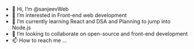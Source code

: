 - 👋 Hi, I’m @sanjeevWeb
- 👀 I’m interested in Front-end web development
- 🌱 I’m currently learning React and DSA and Planning to jump into Node.js
- 💞️ I’m looking to collaborate on open-source and front-end development
- 📫 How to reach me ...

<!---
sanjeevWeb/sanjeevWeb is a ✨ special ✨ repository because its `README.md` (this file) appears on your GitHub profile.
You can click the Preview link to take a look at your changes.
--->
